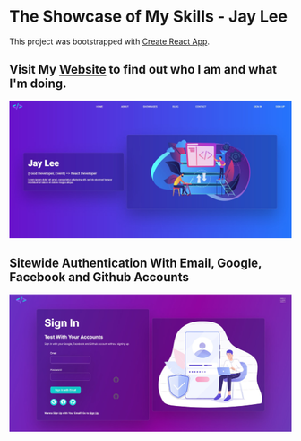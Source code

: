 # The Showcase of My Skills - Jay Lee

This project was bootstrapped with [Create React App](https://github.com/facebook/create-react-app).

## Visit My [Website](https://jaylee.io/) to find out who I am and what I'm doing.

![](src/assets/Screenshot_2022-04-24.jpg)


## Sitewide Authentication With Email, Google, Facebook and Github Accounts

![](src/assets/Github_Authentication.jpg)



